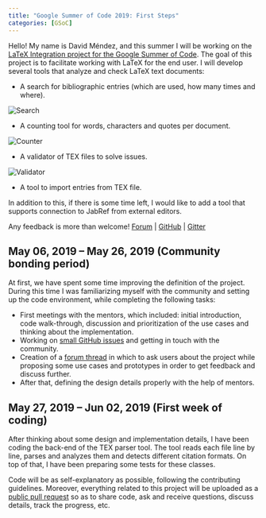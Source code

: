 ```yaml
---
title: "Google Summer of Code 2019: First Steps"
categories: [GSoC]
---
```


Hello!
My name is David Méndez, and this summer I will be working on the [LaTeX Integration project for the Google Summer of Code](https://summerofcode.withgoogle.com/projects/#6055042405105664).
The goal of this project is to facilitate working with LaTeX for the end user.
I will develop several tools that analyze and check LaTeX text documents:

- A search for bibliographic entries (which are used, how many times and where).

![Search](https://aws1.discourse-cdn.com/standard14/uploads/jabref/original/1X/63b823e846ed9e1a402304fac1c2de275593bbd0.png)

- A counting tool for words, characters and quotes per document.

![Counter](https://aws1.discourse-cdn.com/standard14/uploads/jabref/original/1X/0b2db19b7c986bf40fe15fc35bd284a74a4d52c7.png)

- A validator of TEX files to solve issues.

![Validator](https://aws1.discourse-cdn.com/standard14/uploads/jabref/original/1X/1137bdc577ae0a6dc4a56ca104eca23a35e9f551.png)

- A tool to import entries from TEX file.

In addition to this, if there is some time left, I would like to add a tool that supports connection to JabRef from external editors.

Any feedback is more than welcome!
[Forum](http://discourse.jabref.org/t/project-latex-integration-please-give-us-your-feedback/1660) |
[GitHub](https://github.com/JabRef/jabref/pull/5011) |
[Gitter](https://gitter.im/JabRef/jabref)

## May 06, 2019 – May 26, 2019 (Community bonding period)

At first, we have spent some time improving the definition of the project.
During this time I was familiarizing myself with the community and setting up the code environment, while completing the following tasks:

- First meetings with the mentors, which included: initial introduction, code walk-through, discussion and prioritization of the use cases and thinking about the implementation.
- Working on [small GitHub issues](https://github.com/JabRef/jabref/issues?q=is:issue+is:open+label:%22good+first+issue%22) and getting in touch with the community.
- Creation of a [forum thread](http://discourse.jabref.org/t/project-latex-integration-please-give-us-your-feedback/1660) in which to ask users about the project while proposing some use cases and prototypes in order to get feedback and discuss further.
- After that, defining the design details properly with the help of mentors.

## May 27, 2019 – Jun 02, 2019 (First week of coding)

After thinking about some design and implementation details, I have been coding the back-end of the TEX parser tool.
The tool reads each file line by line, parses and analyzes them and detects different citation formats.
On top of that, I have been preparing some tests for these classes.

Code will be as self-explanatory as possible, following the contributing guidelines.
Moreover, everything related to this project will be uploaded as a [public pull request](https://github.com/JabRef/jabref/pull/5011) so as to share code, ask and receive questions, discuss details, track the progress, etc.
